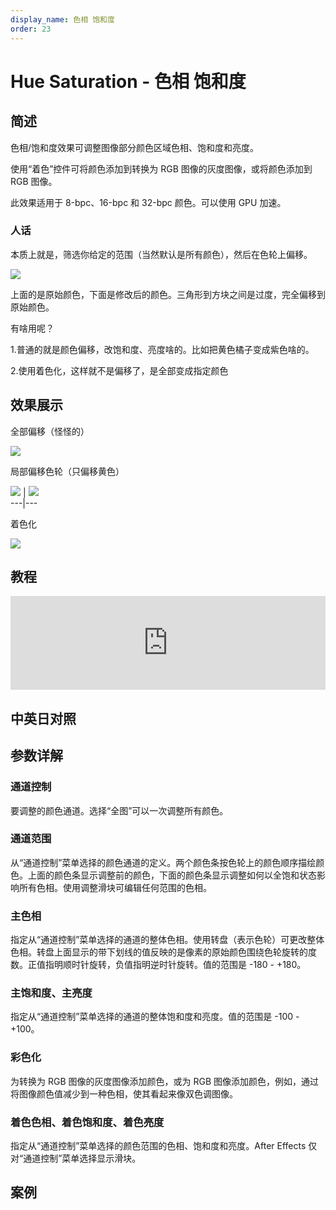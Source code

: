 ```yaml
---
display_name: 色相 饱和度
order: 23
---
```


# Hue Saturation - 色相 饱和度

## 简述

色相/饱和度效果可调整图像部分颜色区域色相、饱和度和亮度。

使用“着色”控件可将颜色添加到转换为 RGB 图像的灰度图像，或将颜色添加到 RGB 图像。

此效果适用于 8-bpc、16-bpc 和 32-bpc 颜色。可以使用 GPU 加速。

### 人话

本质上就是，筛选你给定的范围（当然默认是所有颜色），然后在色轮上偏移。

![](https://cdn.yuelili.com/20211228141623.png)

上面的是原始颜色，下面是修改后的颜色。三角形到方块之间是过度，完全偏移到原始颜色。

有啥用呢？

1.普通的就是颜色偏移，改饱和度、亮度啥的。比如把黄色橘子变成紫色啥的。

2.使用着色化，这样就不是偏移了，是全部变成指定颜色

## 效果展示

全部偏移（怪怪的）

![](https://cdn.yuelili.com/20211228142234.png)

局部偏移色轮（只偏移黄色）

![](https://cdn.yuelili.com/20211228141343.png) |
![](https://cdn.yuelili.com/20211228141321.png)  
---|---

着色化

![](https://cdn.yuelili.com/20211228142125.png)

## 教程

<iframe src="https://player.bilibili.com/player.html?bvid=BV1e34y1X7Vj&page=16&high_quality=1" width="100%" allowfullscreen="allowfullscreen" frameborder="0"></iframe>

## 中英日对照

## 参数详解

### 通道控制

要调整的颜色通道。选择“全图”可以一次调整所有颜色。

### 通道范围

从“通道控制”菜单选择的颜色通道的定义。两个颜色条按色轮上的颜色顺序描绘颜色。上面的颜色条显示调整前的颜色，下面的颜色条显示调整如何以全饱和状态影响所有色相。使用调整滑块可编辑任何范围的色相。

### 主色相

指定从“通道控制”菜单选择的通道的整体色相。使用转盘（表示色轮）可更改整体色相。转盘上面显示的带下划线的值反映的是像素的原始颜色围绕色轮旋转的度数。正值指明顺时针旋转，负值指明逆时针旋转。值的范围是
-180 - +180。

### 主饱和度、主亮度

指定从“通道控制”菜单选择的通道的整体饱和度和亮度。值的范围是 -100 - +100。

### 彩色化

为转换为 RGB 图像的灰度图像添加颜色，或为 RGB 图像添加颜色，例如，通过将图像颜色值减少到一种色相，使其看起来像双色调图像。

### 着色色相、着色饱和度、着色亮度

指定从“通道控制”菜单选择的颜色范围的色相、饱和度和亮度。After Effects 仅对“通道控制”菜单选择显示滑块。

## 案例
